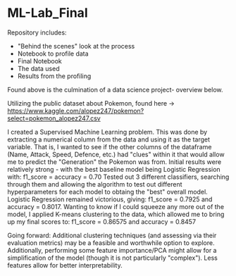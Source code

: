 # ML-Lab_Final

Repository includes:
  - "Behind the scenes" look at the process
  - Notebook to profile data
  - Final Notebook
  - The data used
  - Results from the profiling

Found above is the culmination of a data science project- overview below.

Utilizing the public dataset about Pokemon, found here -> https://www.kaggle.com/alopez247/pokemon?select=pokemon_alopez247.csv

I created a Supervised Machine Learning problem. This was done by extracting a numerical column from the data and using it as the target variable. That is, I wanted to see if the other columns of the dataframe (Name, Attack, Speed, Defence, etc.) had "clues" within it that would allow me to predict the "Generation" the Pokemon was from.
Initial results were relatively strong - with the best baseline model being Logistic Regression with: f1_score = accuracy = 0.70
Tested out 3 different classifiers, searching through them and allowing the algorithm to test out different hyperparameters for each model to obtaing the "best" overall model. Logistic Regression remained victorious, giving: f1_score = 0.7925 and accuracy = 0.8017.
Wanting to know if I could squeeze any more out of the model, I applied K-means clustering to the data, which allowed me to bring up my final scores to: f1_score = 0.86575 and accuracy = 0.8457

Going forward: Additional clustering techniques (and assessing via their evaluation metrics) may be a feasible and worthwhile option to explore. Additionally, performing some feature importance/PCA might allow for a simplification of the model (though it is not particularly "complex"). Less features allow for better interpretability.
